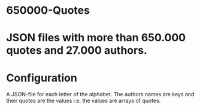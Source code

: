 # 650000-Quotes
# JSON files with more than 650.000 quotes and 27.000 authors.


# Configuration
A JSON-file for each letter of the alphabet. The authors names are keys and their quotes are the values i.e. the values are arrays of quotes. 
